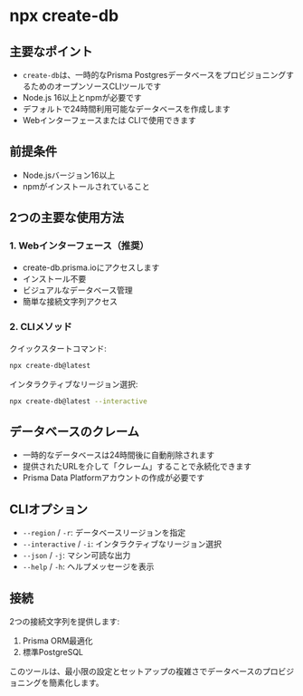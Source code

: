 # npx create-db

## 主要なポイント
- `create-db`は、一時的なPrisma PostgresデータベースをプロビジョニングするためのオープンソースCLIツールです
- Node.js 16以上とnpmが必要です
- デフォルトで24時間利用可能なデータベースを作成します
- Webインターフェースまたは CLIで使用できます

## 前提条件
- Node.jsバージョン16以上
- npmがインストールされていること

## 2つの主要な使用方法

### 1. Webインターフェース（推奨）
- create-db.prisma.ioにアクセスします
- インストール不要
- ビジュアルなデータベース管理
- 簡単な接続文字列アクセス

### 2. CLIメソッド

クイックスタートコマンド:
```bash
npx create-db@latest
```

インタラクティブなリージョン選択:
```bash
npx create-db@latest --interactive
```

## データベースのクレーム
- 一時的なデータベースは24時間後に自動削除されます
- 提供されたURLを介して「クレーム」することで永続化できます
- Prisma Data Platformアカウントの作成が必要です

## CLIオプション
- `--region` / `-r`: データベースリージョンを指定
- `--interactive` / `-i`: インタラクティブなリージョン選択
- `--json` / `-j`: マシン可読な出力
- `--help` / `-h`: ヘルプメッセージを表示

## 接続
2つの接続文字列を提供します:
1. Prisma ORM最適化
2. 標準PostgreSQL

このツールは、最小限の設定とセットアップの複雑さでデータベースのプロビジョニングを簡素化します。
